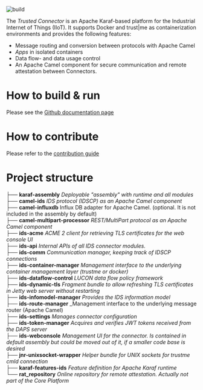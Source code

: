![build](https://github.com/industrial-data-space/trusted-connector/workflows/build/badge.svg)

The _Trusted Connector_ is an Apache Karaf-based platform for the Industrial Internet of Things (IIoT). It supports Docker and trust|me as containerization environments and provides the following features:

* Message routing and conversion between protocols with Apache Camel
* _Apps_ in isolated containers
* Data flow- and data usage control
* An Apache Camel component for secure communication and remote attestation between Connectors.

# How to build & run

Please see the [Github documentation page](https://industrial-data-space.github.io/trusted-connector-documentation/docs/dev_core/)

# How to contribute

Please refer to the [contribution guide](https://github.com/industrial-data-space/trusted-connector/blob/develop/.github/CONTRIBUTING.md)

# Project structure

├── __karaf-assembly__ _Deployable "assembly" with runtime and all modules_<br />
├── __camel-ids__ _IDS protocol (IDSCP) as an Apache Camel component_<br />
├── __camel-influxdb__ Influx DB adapter for Apache Camel. (optional. It is not included in the assembly by default)<br />
├── __camel-multipart-processor__ _REST/MultiPart protocol as an Apache Camel component_<br />
├── __ids-acme__ _ACME 2 client for retrieving TLS certificates for the web console UI_<br />
├── __ids-api__ _Internal APIs of all IDS connector modules._<br />
├── __ids-comm__ _Communication manager, keeping track of IDSCP connections_<br />
├── __ids-container-manager__ _Management interface to the underlying container management layer (trustme or docker)_<br />
├── __ids-dataflow-control__ _LUCON data flow policy framework_<br />
├── __ids-dynamic-tls__ _Fragment bundle to allow refreshing TLS certificates in Jetty web server without restarting_<br />
├── __ids-infomodel-manager__ _Provides the IDS information model_<br />
├── __ids-route-manager__ _Management interface to the underlying message router (Apache Camel)<br />
├── __ids-settings__ _Manages connector configuration_<br />
├── __ids-token-manager__ _Acquires and verifies JWT tokens received from the DAPS server_<br />
├── __ids-webconsole__ _Management UI for the connector. Is contained in default assembly but could be moved out of it, if a smaller code base is desired_<br />
├── __jnr-unixsocket-wrapper__ _Helper bundle for UNIX sockets for trustme cmld connection_<br />
├── __karaf-features-ids__ _Feature definition for Apache Karaf runtime_<br />
└── __rat_repository__ _Online repository for remote attestation. Actually not part of the Core Platform_<br />
